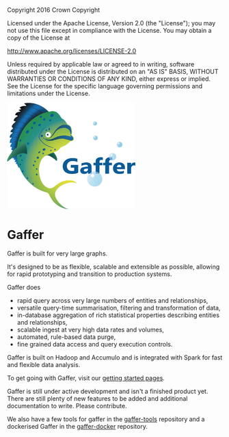 Copyright 2016 Crown Copyright

Licensed under the Apache License, Version 2.0 (the "License");
you may not use this file except in compliance with the License.
You may obtain a copy of the License at

  http://www.apache.org/licenses/LICENSE-2.0

Unless required by applicable law or agreed to in writing, software
distributed under the License is distributed on an "AS IS" BASIS,
WITHOUT WARRANTIES OR CONDITIONS OF ANY KIND, either express or implied.
See the License for the specific language governing permissions and
limitations under the License.

<img src="logos/logoWithText.png" width="300">

Gaffer
======

Gaffer is built for very large graphs.

It's designed to be as flexible, scalable and extensible as possible, allowing for rapid prototyping and transition to production systems.

Gaffer does 

 - rapid query across very large numbers of entities and relationships,
 - versatile query-time summarisation, filtering and transformation of data,
 - in-database aggregation of rich statistical properties describing entities and relationships,
 - scalable ingest at very high data rates and volumes,
 - automated, rule-based data purge,
 - fine grained data access and query execution controls.

Gaffer is built on Hadoop and Accumulo and is integrated with Spark for fast and flexible data analysis.

To get going with Gaffer, visit our [getting started pages](https://github.com/gchq/Gaffer/wiki/Getting-Started).

Gaffer is still under active development and isn't a finished product yet. There are still plenty of new features
to be added and additional documentation to write. Please contribute.

We also have a few tools for gaffer in the [gaffer-tools](https://github.com/gchq/gaffer-tools) repository and a dockerised Gaffer in the [gaffer-docker](https://github.com/gchq/gaffer-docker) repository.